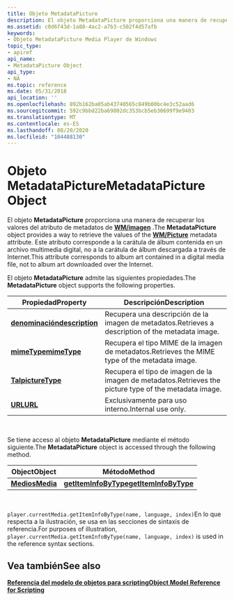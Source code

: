 ```yaml
---
title: Objeto MetadataPicture
description: El objeto MetadataPicture proporciona una manera de recuperar los valores del atributo de metadatos de WM/imagen. Este atributo corresponde a la carátula de álbum contenida en un archivo multimedia digital, no a la carátula de álbum descargada a través de Internet.
ms.assetid: c0d6f43d-1a88-4ac2-a7b3-c502f4d57afb
keywords:
- Objeto MetadataPicture Media Player de Windows
topic_type:
- apiref
api_name:
- MetadataPicture Object
api_type:
- NA
ms.topic: reference
ms.date: 05/31/2018
api_location: ''
ms.openlocfilehash: 892b162ba05ab43740565c849b00bc4e3c52aad6
ms.sourcegitcommit: 592c9bbd22ba69802dc353bcb5eb30699f9e9403
ms.translationtype: MT
ms.contentlocale: es-ES
ms.lasthandoff: 08/20/2020
ms.locfileid: "104488130"
---
```

# <a name="metadatapicture-object"></a><span data-ttu-id="a1b87-105">Objeto MetadataPicture</span><span class="sxs-lookup"><span data-stu-id="a1b87-105">MetadataPicture Object</span></span>

<span data-ttu-id="a1b87-106">El objeto **MetadataPicture** proporciona una manera de recuperar los valores del atributo de metadatos de [**WM/imagen**](/previous-versions/windows/desktop/api/wmsdkidl/ns-wmsdkidl-wm_picture) .</span><span class="sxs-lookup"><span data-stu-id="a1b87-106">The **MetadataPicture** object provides a way to retrieve the values of the [**WM/Picture**](/previous-versions/windows/desktop/api/wmsdkidl/ns-wmsdkidl-wm_picture) metadata attribute.</span></span> <span data-ttu-id="a1b87-107">Este atributo corresponde a la carátula de álbum contenida en un archivo multimedia digital, no a la carátula de álbum descargada a través de Internet.</span><span class="sxs-lookup"><span data-stu-id="a1b87-107">This attribute corresponds to album art contained in a digital media file, not to album art downloaded over the Internet.</span></span>

<span data-ttu-id="a1b87-108">El objeto **MetadataPicture** admite las siguientes propiedades.</span><span class="sxs-lookup"><span data-stu-id="a1b87-108">The **MetadataPicture** object supports the following properties.</span></span>



| <span data-ttu-id="a1b87-109">Propiedad</span><span class="sxs-lookup"><span data-stu-id="a1b87-109">Property</span></span>                                           | <span data-ttu-id="a1b87-110">Descripción</span><span class="sxs-lookup"><span data-stu-id="a1b87-110">Description</span></span>                                       |
|----------------------------------------------------|---------------------------------------------------|
| [<span data-ttu-id="a1b87-111">**denominación**</span><span class="sxs-lookup"><span data-stu-id="a1b87-111">**description**</span></span>](metadatapicture-description.md) | <span data-ttu-id="a1b87-112">Recupera una descripción de la imagen de metadatos.</span><span class="sxs-lookup"><span data-stu-id="a1b87-112">Retrieves a description of the metadata image.</span></span>    |
| [<span data-ttu-id="a1b87-113">**mimeType**</span><span class="sxs-lookup"><span data-stu-id="a1b87-113">**mimeType**</span></span>](metadatapicture-mimetype.md)       | <span data-ttu-id="a1b87-114">Recupera el tipo MIME de la imagen de metadatos.</span><span class="sxs-lookup"><span data-stu-id="a1b87-114">Retrieves the MIME type of the metadata image.</span></span>    |
| [<span data-ttu-id="a1b87-115">**Tal**</span><span class="sxs-lookup"><span data-stu-id="a1b87-115">**pictureType**</span></span>](metadatapicture-picturetype.md) | <span data-ttu-id="a1b87-116">Recupera el tipo de imagen de la imagen de metadatos.</span><span class="sxs-lookup"><span data-stu-id="a1b87-116">Retrieves the picture type of the metadata image.</span></span> |
| [<span data-ttu-id="a1b87-117">**URL**</span><span class="sxs-lookup"><span data-stu-id="a1b87-117">**URL**</span></span>](metadatapicture-url.md)                 | <span data-ttu-id="a1b87-118">Exclusivamente para uso interno.</span><span class="sxs-lookup"><span data-stu-id="a1b87-118">Internal use only.</span></span>                                |



 

<span data-ttu-id="a1b87-119">Se tiene acceso al objeto **MetadataPicture** mediante el método siguiente.</span><span class="sxs-lookup"><span data-stu-id="a1b87-119">The **MetadataPicture** object is accessed through the following method.</span></span>



| <span data-ttu-id="a1b87-120">Object</span><span class="sxs-lookup"><span data-stu-id="a1b87-120">Object</span></span>                        | <span data-ttu-id="a1b87-121">Método</span><span class="sxs-lookup"><span data-stu-id="a1b87-121">Method</span></span>                                               |
|-------------------------------|------------------------------------------------------|
| [<span data-ttu-id="a1b87-122">**Medios**</span><span class="sxs-lookup"><span data-stu-id="a1b87-122">**Media**</span></span>](media-object.md) | [<span data-ttu-id="a1b87-123">**getItemInfoByType**</span><span class="sxs-lookup"><span data-stu-id="a1b87-123">**getItemInfoByType**</span></span>](media-getiteminfobytype.md) |



 

<span data-ttu-id="a1b87-124">`player.currentMedia.getItemInfoByType(name, language, index)`En lo que respecta a la ilustración, se usa en las secciones de sintaxis de referencia.</span><span class="sxs-lookup"><span data-stu-id="a1b87-124">For purposes of illustration, `player.currentMedia.getItemInfoByType(name, language, index)` is used in the reference syntax sections.</span></span>

## <a name="see-also"></a><span data-ttu-id="a1b87-125">Vea también</span><span class="sxs-lookup"><span data-stu-id="a1b87-125">See also</span></span>

<dl> <dt>

[<span data-ttu-id="a1b87-126">**Referencia del modelo de objetos para scripting**</span><span class="sxs-lookup"><span data-stu-id="a1b87-126">**Object Model Reference for Scripting**</span></span>](object-model-reference-for-scripting.md)
</dt> </dl>

 

 